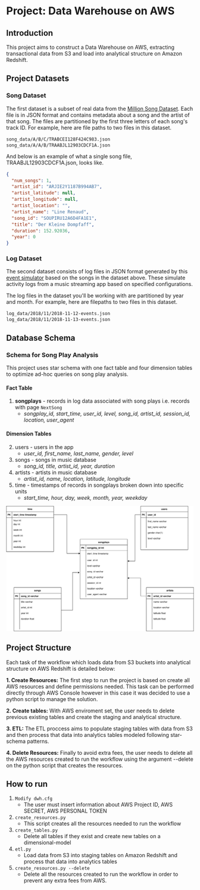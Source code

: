 # Project: Data Warehouse on AWS

## Introduction
This project aims to construct a Data Warehouse on AWS, extracting transactional data from S3 and load into analytical structure on Amazon Redshift.

## Project Datasets

### Song Dataset
The first dataset is a subset of real data from the [Million Song Dataset](http://millionsongdataset.com/).
Each file is in JSON format and contains metadata about a song and the artist of that song.
The files are partitioned by the first three letters of each song's track ID. For example, here are file paths to two files in this dataset.
```
song_data/A/B/C/TRABCEI128F424C983.json
song_data/A/A/B/TRAABJL12903CDCF1A.json
```
And below is an example of what a single song file, TRAABJL12903CDCF1A.json, looks like.

```json
{
  "num_songs": 1, 
  "artist_id": "ARJIE2Y1187B994AB7", 
  "artist_latitude": null, 
  "artist_longitude": null, 
  "artist_location": "", 
  "artist_name": "Line Renaud", 
  "song_id": "SOUPIRU12A6D4FA1E1", 
  "title": "Der Kleine Dompfaff", 
  "duration": 152.92036, 
  "year": 0
}
```

### Log Dataset
The second dataset consists of log files in JSON format generated by this [event simulator](https://github.com/Interana/eventsim) based on the songs in the dataset above.
These simulate activity logs from a music streaming app based on specified configurations.

The log files in the dataset you'll be working with are partitioned by year and month. For example, here are filepaths to two files in this dataset.

```
log_data/2018/11/2018-11-12-events.json
log_data/2018/11/2018-11-13-events.json
```

## Database Schema
### Schema for Song Play Analysis
This project uses star schema with one fact table and four dimension tables to optimize ad-hoc queries on song play analysis.

#### Fact Table
1. **songplays** - records in log data associated with song plays i.e. records with page ```NextSong```
    - *songplay_id, start_time, user_id, level, song_id, artist_id, session_id, location, user_agent*
#### Dimension Tables
2. users - users in the app
    - *user_id, first_name, last_name, gender, level*
3. songs - songs in music database
    - *song_id, title, artist_id, year, duration*
4. artists - artists in music database
    - *artist_id, name, location, latitude, longitude*
5. time - timestamps of records in songplays broken down into specific units
    - *start_time, hour, day, week, month, year, weekday*

![](https://github.com/cmoschofidis/Udacity_Data_Engineer_with_AWS/blob/main/2.Cloud_Data_Warehouses/ERD.svg)

## Project Structure
Each task of the workflow which loads data from S3 buckets into analytical structure on AWS Redshift is detailed below:

**1. Create Resources:**
The first step to run the project is based on create all AWS resources and define permissions needed. This task can be performed directly through AWS Console however in this case it was decided to use a python script to manage the solution. 

**2. Create tables:**
With AWS enviroment set, the user needs to delete previous existing tables and create the staging and analytical structure. 

**3. ETL:**
The ETL proccess aims to populate staging tables with data from S3 and then process that data into analytics tables modeled following star-schema patterns.

**4. Delete Resources:**
Finally to avoid extra fees, the user needs to delete all the AWS resources created to run the workflow using the argument --delete on the python script that creates the resources.

## How to run
1. ```Modify dwh.cfg```
    - The user must insert information about AWS Project ID, AWS SECRET, AWS PERSONAL TOKEN
2. ```create_resources.py```
    - This script creates all the resources needed to run the workflow
3. ```create_tables.py```
    - Delete all tables if they exist and create new tables on a dimensional-model
4. ```etl.py```
    - Load data from S3 into staging tables on Amazon Redshift and process that data into analytics tables
6. ```create_resources.py --delete```
    - Delete all the resources created to run the workflow in order to prevent any extra fees from AWS.